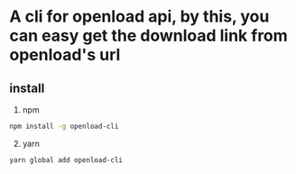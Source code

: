 # A cli for openload api, by this, you can easy get the download link from openload's url

## install

1. npm
```bash
npm install -g openload-cli
```
2. yarn 
```bash
yarn global add openload-cli
```
